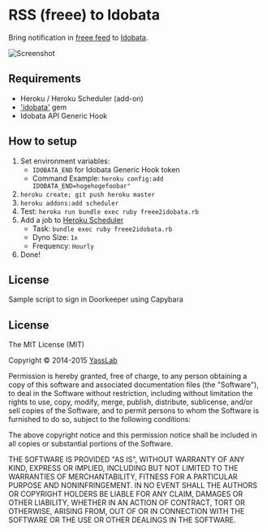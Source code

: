 # RSS (freee) to Idobata

Bring notification in [freee feed](http://www.freee.co.jp/blog/feed) to [Idobata](http://idobata.io).

![Screenshot](https://raw.githubusercontent.com/yasulab/freee2idobata/master/freee2idobata.jpg)

## Requirements

- Heroku / Heroku Scheduler (add-on)
- ['idobata'](https://github.com/asonas/idobata-ruby) gem
- Idobata API Generic Hook

## How to setup

1. Set environment variables: 
    - `IDOBATA_END` for Idobata Generic Hook token
    - Command Example: `heroku config:add IDOBATA_END=hogehogefoobar"`
2. `heroku create; git push heroku master`
3. `heroku addons:add scheduler`
4. Test: `heroku run bundle exec ruby freee2idobata.rb`
5. Add a job to [Heroku Scheduler](https://scheduler.heroku.com/dashboard)
   - Task: `bundle exec ruby freee2idobata.rb`
   - Dyno Size: `1x`
   - Frequency: `Hourly`
6. Done!

## License

Sample script to sign in Doorkeeper using Capybara

## License 

The MIT License (MIT)

Copyright &copy; 2014-2015 [YassLab](http://yasslab.jp)

Permission is hereby granted, free of charge, to any person obtaining a copy
of this software and associated documentation files (the "Software"), to deal
in the Software without restriction, including without limitation the rights
to use, copy, modify, merge, publish, distribute, sublicense, and/or sell
copies of the Software, and to permit persons to whom the Software is
furnished to do so, subject to the following conditions:

The above copyright notice and this permission notice shall be included in all
copies or substantial portions of the Software.

THE SOFTWARE IS PROVIDED "AS IS", WITHOUT WARRANTY OF ANY KIND, EXPRESS OR
IMPLIED, INCLUDING BUT NOT LIMITED TO THE WARRANTIES OF MERCHANTABILITY,
FITNESS FOR A PARTICULAR PURPOSE AND NONINFRINGEMENT. IN NO EVENT SHALL THE
AUTHORS OR COPYRIGHT HOLDERS BE LIABLE FOR ANY CLAIM, DAMAGES OR OTHER
LIABILITY, WHETHER IN AN ACTION OF CONTRACT, TORT OR OTHERWISE, ARISING FROM,
OUT OF OR IN CONNECTION WITH THE SOFTWARE OR THE USE OR OTHER DEALINGS IN THE
SOFTWARE.
